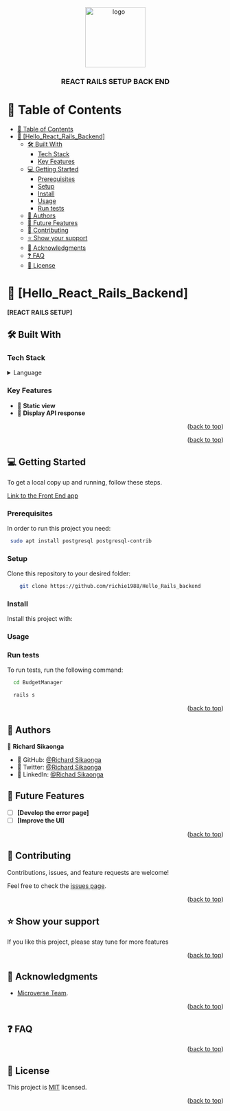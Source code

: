 <div align="center">

  <img src="./app/assets/images/icons8-person-48.png" alt="logo" width="140"  height="auto" />
  <br/>

  <h3><b>REACT RAILS SETUP BACK END </b></h3>

</div>

# 📗 Table of Contents
- [📗 Table of Contents](#-table-of-contents)
- [📖 \[Hello\_React\_Rails\_Backend\] ](#-hello_react_rails_backend-)
  - [🛠 Built With ](#-built-with-)
    - [Tech Stack ](#tech-stack-)
    - [Key Features ](#key-features-)
  - [💻 Getting Started ](#-getting-started-)
    - [Prerequisites](#prerequisites)
    - [Setup](#setup)
    - [Install](#install)
    - [Usage](#usage)
    - [Run tests](#run-tests)
  - [👥 Authors ](#-authors-)
  - [🔭 Future Features ](#-future-features-)
  - [🤝 Contributing ](#-contributing-)
  - [⭐️ Show your support ](#️-show-your-support-)
  - [🙏 Acknowledgments ](#-acknowledgments-)
  - [❓ FAQ ](#-faq-)
  - [📝 License ](#-license-)

<!-- PROJECT DESCRIPTION -->

# 📖 [Hello_React_Rails_Backend] <a name="about-project"></a>

**[REACT RAILS SETUP]** 
## 🛠 Built With <a name="built-with"></a>

### Tech Stack <a name="tech-stack"></a>

<details>
<summary>Language</summary>
  <ul>
    <li><a href="https://www.ruby-lang.org/">Ruby</a></li>
    <li><a href="https://rubyonrails.org/">Rails</a></li>
  </ul>
</details>

### Key Features <a name="key-features"></a>

- 🔰 **Static view**
- 🔰 **Display API response**

<p align="right">(<a href="#readme-top">back to top</a>)</p>

<p align="right">(<a href="#readme-top">back to top</a>)</p>

## 💻 Getting Started <a name="getting-started"></a>

To get a local copy up and running, follow these steps.

[Link to the Front End app](https://github.com/richie1988/Hello_react_rails/)

### Prerequisites

In order to run this project you need:

```sh
 sudo apt install postgresql postgresql-contrib
```
### Setup

Clone this repository to your desired folder:

``` sh
    git clone https://github.com/richie1988/Hello_Rails_backend
```

### Install

Install this project with:

### Usage

### Run tests

To run tests, run the following command:
``` sh
  cd BudgetManager
```

``` sh
  rails s
```

<p align="right">(<a href="#readme-top">back to top</a>)</p>


## 👥 Authors <a name="authors"></a>

👤 **Richard Sikaonga**

- 👤 GitHub: [@Richard Sikaonga](https://github.com/richie1988)
- 👤 Twitter: [@Richard Sikaonga](https://twitter.com/RichardSikao)
- 👤 LinkedIn: [@Richad Sikaonga](https://www.linkedin.com/in/richard-sikaonga-039940275/)

## 🔭 Future Features <a name="future-features"></a>

- [ ] **[Develop the error page]**
- [ ] **[Improve the UI]**

<p align="right">(<a href="#readme-top">back to top</a>)</p>


## 🤝 Contributing <a name="contributing"></a>

Contributions, issues, and feature requests are welcome!

Feel free to check the [issues page](https://github.com/richie1988/Hello_Rails_backend/issues).

<p align="right">(<a href="#readme-top">back to top</a>)</p>


## ⭐️ Show your support <a name="support"></a>

If you like this project, please stay tune for more features

<p align="right">(<a href="#readme-top">back to top</a>)</p>

## 🙏 Acknowledgments <a name="acknowledgements"></a>

- [Microverse Team](https://www.microverse.org/).

<p align="right">(<a href="#readme-top">back to top</a>)</p>

<!-- FAQ (optional) -->

## ❓ FAQ <a name="faq"></a>

<p align="right">(<a href="#readme-top">back to top</a>)</p>

<!-- LICENSE -->

## 📝 License <a name="license"></a>

This project is [MIT](./LICENSE) licensed.

<p align="right">(<a href="#readme-top">back to top</a>)</p>
